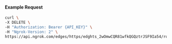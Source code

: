 <!-- Code generated for API Clients. DO NOT EDIT. -->

#### Example Request

```bash
curl \
-X DELETE \
-H "Authorization: Bearer {API_KEY}" \
-H "Ngrok-Version: 2" \
https://api.ngrok.com/edges/https/edghts_2wOmwCQR81wfkQGQztrJSF9Ia54/routes/edghtsrt_2wOmwAU89sk5HsE78Xr3SLt5A9j/backend
```
